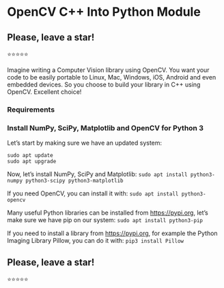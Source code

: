 # OpenCV C++ Into Python Module

## Please, leave a star! 
:star::star::star::star::star:

Imagine writing a Computer Vision library using OpenCV. You want your code to be easily portable to Linux, Mac, Windows, iOS, Android and even embedded devices. So you choose to build your library in C++ using OpenCV. Excellent choice!

### Requirements
 
### Install NumPy, SciPy, Matplotlib and OpenCV for Python 3

Let’s start by making sure we have an updated system:
```
sudo apt update
sudo apt upgrade
```

Now, let’s install NumPy, SciPy and Matplotlib:
`sudo apt install python3-numpy python3-scipy python3-matplotlib`

If you need OpenCV, you can install it with:
`sudo apt install python3-opencv`

Many useful Python libraries can be installed from https://pypi.org, let’s make sure we have pip on our system:
`sudo apt install python3-pip`

If you need to install a library from https://pypi.org, for example the Python Imaging Library Pillow, you can do it with:
`pip3 install Pillow`

## Please, leave a star! 
:star::star::star::star::star:
